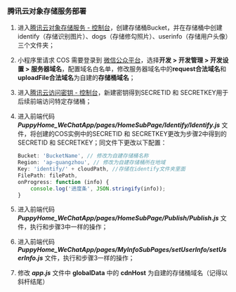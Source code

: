 ### 腾讯云对象存储服务部署

1. 进入[腾讯云对象存储服务 - 控制台](https://console.cloud.tencent.com/cos)，创建存储桶Bucket，并在存储桶中创建identify（存储识别图片）、dogs（存储修勾照片）、userinfo（存储用户头像）三个文件夹；

2. 小程序里请求 COS 需要登录到 [微信公众平台](https://mp.weixin.qq.com/)，选择**开发 > 开发管理 > 开发设置 > 服务器域名**，配置域名白名单，修改服务器域名中的**request合法域名**和**uploadFile合法域名**为自建的**存储桶域名**；

3. 进入[腾讯云访问密钥 - 控制台](https://console.cloud.tencent.com/cam/capi)，新建密钥得到SECRETID 和 SECRETKEY用于后续前端访问特定存储桶；

4. 进入前端代码 ***PuppyHome_WeChatApp/pages/HomeSubPage/Identify/Identify.js*** 文件，将创建的COS实例中的SECRETID 和 SECRETKEY更改为步骤2中得到的SECRETID 和 SECRETKEY；同文件下更改以下配置：

   ```js
   Bucket: 'BucketName', // 修改为自建存储桶名称
   Region: 'ap-guangzhou', // 修改为自建存储桶所在地域
   Key: 'identify/' + cloudPath, //存储在identify文件夹里面
   FilePath: filePath,
   onProgress: function (info) {
       console.log('进度条', JSON.stringify(info));
   }
   ```

5. 进入前端代码 ***PuppyHome_WeChatApp/pages/HomeSubPage/Publish/Publish.js*** 文件，执行和步骤3中一样的操作；

6. 进入前端代码 ***PuppyHome_WeChatApp/pages/MyInfoSubPages/setUserInfo/setUserInfo.js*** 文件，执行和步骤3一样的操作；

7. 修改 ***app.js*** 文件中 **globalData** 中的 **cdnHost** 为自建的存储桶域名（记得以斜杆结尾）